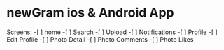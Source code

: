 # newGram ios & Android App

Screens: -[ ] home -[ ] Search -[ ] Upload -[ ] Notifications -[ ] Profile -[ ] Edit Profile -[ ] Photo Detail -[ ] Photo Comments -[ ] Photo Likes
